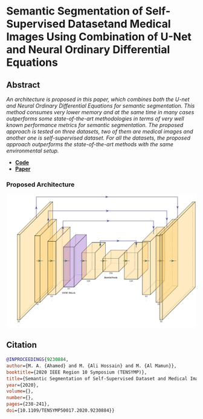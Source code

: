 
  

# Semantic Segmentation of Self-Supervised Datasetand Medical Images Using Combination of U-Net and Neural Ordinary Differential Equations

  

  

## Abstract

  

*An architecture is proposed in this paper, which combines both the U-net and Neural Ordinary Differential Equations for semantic segmentation. This method consumes very lower memory and at the same time in many cases outperforms some state-of-the-art methodologies in terms of very well known performance metrics for semantic segmentation. The proposed approach is tested on three datasets, two of them are medical images and another one is self-supervised dataset. For all the datasets, the proposed approach outperforms the state-of-the-art methods with the same environmental setup.*


 - [**Code**](https://github.com/Atik-Ahamed/Semantic-Segmentation-Using-UNet-and-NODE/blob/main/Code.ipynb)
 - [**Paper**](https://www.researchgate.net/publication/345804338_Semantic_Segmentation_of_Self-Supervised_Dataset_and_Medical_Images_Using_Combination_of_U-Net_and_Neural_Ordinary_Differential_Equations)

### Proposed Architecture
![This paper's proposed model. That uses a ODE block in the U-Net architecture. All CNN kernel size is 3X3 and depths are shown for each of the layer.](https://github.com/Atik-Ahamed/Semantic-Segmentation-Using-UNet-and-NODE/blob/main/unetand_node.PNG)
## Citation
```bibtex
@INPROCEEDINGS{9230884,
author={M. A. {Ahamed} and M. {Ali Hossain} and M. {Al Mamun}},
booktitle={2020 IEEE Region 10 Symposium (TENSYMP)},
title={Semantic Segmentation of Self-Supervised Dataset and Medical Images Using Combination of U-Net and Neural Ordinary Differential Equations},
year={2020},
volume={},
number={},
pages={238-241},
doi={10.1109/TENSYMP50017.2020.9230884}}
```